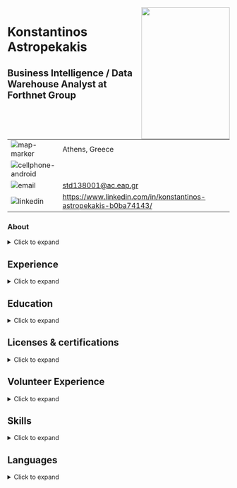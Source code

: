 <img align="right" width="200" height="299" src="https://github.com/std138001/desktop-tutorial/blob/master/profile_photo_scaled.gif">

# Konstantinos Astropekakis
## Business Intelligence / Data Warehouse Analyst at Forthnet Group

| | |
|---|---|
| ![map-marker](https://github.com/std138001/desktop-tutorial/blob/master/map-marker.png) | Athens, Greece |
| ![cellphone-android](https://github.com/std138001/desktop-tutorial/blob/master/cellphone-android.png) | |
| ![email](https://github.com/std138001/desktop-tutorial/blob/master/email.png) | std138001@ac.eap.gr |
| ![linkedin](https://github.com/std138001/desktop-tutorial/blob/master/linkedin.png) | https://www.linkedin.com/in/konstantinos-astropekakis-b0ba74143/ |

### About
<details>
<summary>Click to expand</summary>
Experienced Business Intelligence Analyst with a demonstrated history of working in the telecommunications industry. Skilled in Oracle Database, PL/SQL, MySQL, Sybase, Oracle ODI, BI Publisher and Infoview. Strong research professional. Currenltly studying in a Master of Science - MS focused in Pervasive and Mobile Computing Systems Msc from Hellenic Open University.
</details>


## Experience

<details>
<summary>Click to expand</summary>
  
| Company | Position | Duration |
| --- | --- |--- |
| Forthnet Group | Business Intelligence / Data Warehouse Analyst | Aug 2018 - Present |
| Forthnet Group | 2nd Level Tech Support | Oct 2016 - Aug 2018 |
| Forthnet Group | 1st Level Tech Support | Oct 2013 - Oct 2016 |
| e-fashion.gr | Site Administrator | Jul 2011 - Aug 2012 |
| P.C. Podimatas AudioVisual S.A. | IT Support | Sep 2009 - Jun 2011 |
| Oxygono Live | Site Administrator | Oct 2007 - May 2008 |
| Delta Cucine | Customer Service | Sep 2004 - Aug 2007 |
| OTE Group Inc | Customer Service | Feb 1998 - Mar 2000 |

</details>

## Education
<details>
<summary>Click to expand</summary>
  
| Institution | Department | Course | Level | Duration |
| --- | --- | --- | --- | --- |
| Hellenic Open University | Science & Technology | Pervasive and Mobile Computing Systems Msc | Postgraduate | Oct 2018 - Present |
| Hellenic Open University | Science & Technology | Computer Science | Undergraduate | Oct 2013 - 2018 |

</details>

## Licenses & certifications

<details>
<summary>Click to expand</summary>
  
| Organization | Course | Date of completion |
| --- | --- |--- |  
| Udemy | SQL - MySQL for Data Analytics and Business Intelligence | Jul 2018 |
| Coursera | Crafting Quality Code | Apr 2013 |
| Coursera | Computer Networks | Mar 2013 |
| Coursera | Interactive Programming in Python| Dec 2012 |

</details>

## Volunteer Experience

<details>
<summary>Click to expand</summary>
  
| Organization | Rule | Duration |
| --- | --- | --- |
| Forthnet Group | Forthnet Socail Media Ambassador | Nov 2016 - Present | 

</details>

## Skills

<details>
<summary>Click to expand</summary>
</details>

## Languages
<details>
<summary>Click to expand</summary>
</details>
